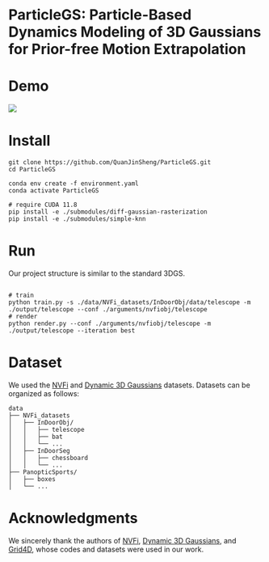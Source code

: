 
# ParticleGS: Particle-Based Dynamics Modeling of 3D Gaussians for Prior-free Motion Extrapolation

# Demo

![](./demos/chessboard_demo.gif)

# Install

```shell
git clone https://github.com/QuanJinSheng/ParticleGS.git
cd ParticleGS

conda env create -f environment.yaml
conda activate ParticleGS

# require CUDA 11.8
pip install -e ./submodules/diff-gaussian-rasterization
pip install -e ./submodules/simple-knn
```
# Run
Our project structure is similar to the standard 3DGS.
```shell

# train
python train.py -s ./data/NVFi_datasets/InDoorObj/data/telescope -m ./output/telescope --conf ./arguments/nvfiobj/telescope
# render
python render.py --conf ./arguments/nvfiobj/telescope -m ./output/telescope --iteration best
```
# Dataset
We used the [NVFi](https://github.com/vLAR-group/NVFi) and [Dynamic 3D Gaussians](https://github.com/JonathonLuiten/Dynamic3DGaussians) datasets. Datasets can be organized as follows:

```shell
data
├── NVFi_datasets
│   ├── InDoorObj/
│   │   ├── telescope
│   │   ├── bat
│   │   └── ...
│   ├── InDoorSeg
│   │   ├── chessboard
│   │   └── ...
├── PanopticSports/
│   ├── boxes
│   └── ...

```

# Acknowledgments
We sincerely thank the authors of [NVFi](https://github.com/vLAR-group/NVFi), [Dynamic 3D Gaussians](https://github.com/JonathonLuiten/Dynamic3DGaussians), and [Grid4D](https://github.com/JiaweiXu8/Grid4D.git), whose codes and datasets were used in our work.
